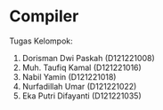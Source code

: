 # Compiler

Tugas Kelompok:
1. Dorisman Dwi Paskah	(D121221008)
2. Muh. Taufiq Kamal 		(D121221016)
3. Nabil Yamin 			    (D121221018)
4. Nurfadillah Umar 		(D121221022)
5. Eka Putri Difayanti	(D121221035)
